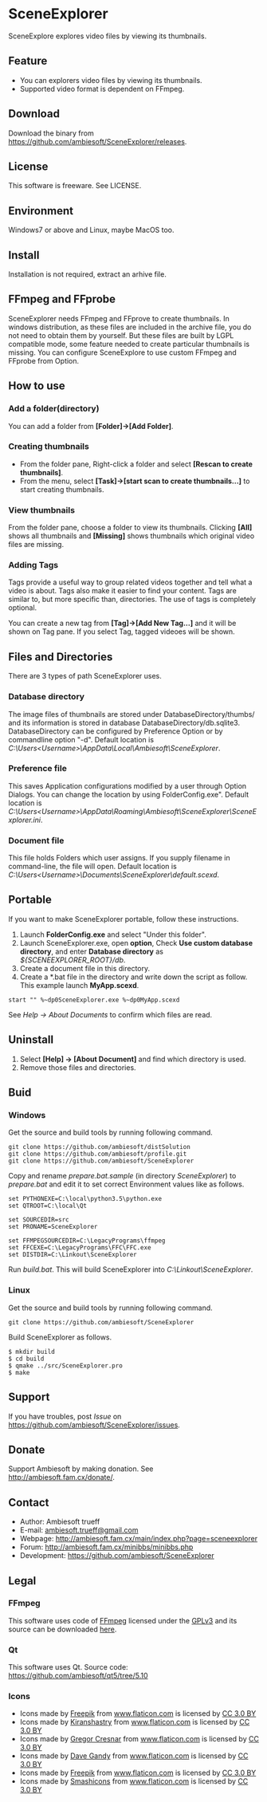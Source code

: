 # SceneExplorer

SceneExplore explores video files by viewing its thumbnails.

## Feature
* You can explorers video files by viewing its thumbnails.
* Supported video format is dependent on FFmpeg.

## Download
Download the binary from <https://github.com/ambiesoft/SceneExplorer/releases>.

## License
This software is freeware. See LICENSE.

## Environment
Windows7 or above and Linux, maybe MacOS too.

## Install
Installation is not required, extract an arhive file.


## FFmpeg and FFprobe
SceneExplorer needs FFmpeg and FFprove to create thumbnails. In windows distribution, as these files are included in the archive file, you do not need to obtain them by yourself. But these files are built by LGPL compatible mode, some feature needed to create particular thumbnails is missing. You can configure SceneExplore to use custom FFmpeg and FFprobe from Option.


## How to use
### Add a folder(directory)
You can add a folder from **[Folder]->[Add Folder]**.


### Creating thumbnails
* From the folder pane, Right-click a folder and select **[Rescan to create thumbnails]**.
* From the menu, select **[Task]->[start scan to create thumbnails...]** to start creating thumbnails.

### View thumbnails
From the folder pane, choose a folder to view its thumbnails. Clicking **[All]** shows all thumbnails and **[Missing]** shows thumbnails which original video files are missing.

### Adding Tags
Tags provide a useful way to group related videos together and tell what a video is about. Tags also make it easier to find your content. Tags are similar to, but more specific than, directories. The use of tags is completely optional.

You can create a new tag from **[Tag]->[Add New Tag...]** and it will be shown on Tag pane. If you select Tag,  tagged videoes will be shown.

## Files and Directories
There are 3 types of path SceneExplorer uses.
### Database directory
The image files of thumbnails are stored under DatabaseDirectory/thumbs/ and its information is stored in database DatabaseDirectory/db.sqlite3. DatabaseDirectory can be configured by Preference Option or by commandline option "-d". Default location is *C:\Users\<Username>\AppData\Local\Ambiesoft\SceneExplorer*.

### Preference file
This saves Application configurations modified by a user through Option Dialogs. You can change the location by using FolderConfig.exe". Default location is *C:\Users\<Username>\AppData\Roaming\Ambiesoft\SceneExplorer\SceneExplorer.ini*.

### Document file
This file holds Folders which user assigns. If you supply filename in command-line, the file will open. Default location is *C:\Users\<Username>\Documents\SceneExplorer\default.scexd*.


## Portable
If you want to make SceneExplorer portable, follow these instructions.
1. Launch **FolderConfig.exe** and select "Under this folder".
2. Launch SceneExplorer.exe, open **option**, Check **Use custom database directory**, and enter **Database directory** as *${SCENEEXPLORER_ROOT}/db*.
3. Create a document file in this directory.
4. Create a *.bat file in the directory and write down the script as follow. This example launch **MyApp.scexd**.
```
start "" %~dp0SceneExplorer.exe %~dp0MyApp.scexd
```

See *Help -> About Documents* to confirm which files are read.

## Uninstall
1. Select **[Help] -> [About Document]** and find which directory is used. 
2. Remove those files and directories. 


## Buid
### Windows
Get the source and build tools by running following command.
```
git clone https://github.com/ambiesoft/distSolution
git clone https://github.com/ambiesoft/profile.git
git clone https://github.com/ambiesoft/SceneExplorer
```

Copy and rename *prepare.bat.sample* (in directory *SceneExplorer*) to *prepare.bat* and edit it to set correct Environment values like as follows.
```
set PYTHONEXE=C:\local\python3.5\python.exe
set QTROOT=C:\local\Qt

set SOURCEDIR=src
set PRONAME=SceneExplorer

set FFMPEGSOURCEDIR=C:\LegacyPrograms\ffmpeg
set FFCEXE=C:\LegacyPrograms\FFC\FFC.exe
set DISTDIR=C:\Linkout\SceneExplorer
```

Run *build.bat*. This will build SceneExplorer into *C:\Linkout\SceneExplorer*.

### Linux
Get the source and build tools by running following command.
```
git clone https://github.com/ambiesoft/SceneExplorer
```

Build SceneExplorer as follows.
```
$ mkdir build
$ cd build
$ qmake ../src/SceneExplorer.pro
$ make
```





## Support
If you have troubles, post *Issue* on <https://github.com/ambiesoft/SceneExplorer/issues>.

## Donate
Support Ambiesoft by making donation. See <http://ambiesoft.fam.cx/donate/>.

## Contact
- Author: Ambiesoft trueff
- E-mail: <ambiesoft.trueff@gmail.com>
- Webpage: <http://ambiesoft.fam.cx/main/index.php?page=sceneexplorer>
- Forum: <http://ambiesoft.fam.cx/minibbs/minibbs.php>
- Development: <https://github.com/ambiesoft/SceneExplorer>


## Legal
### FFmpeg
This software uses code of [FFmpeg](http://ffmpeg.org) licensed under the 
[GPLv3](https://www.gnu.org/licenses/gpl-3.0.html) and its 
source can be downloaded [here](https://github.com/ambiesoft/FFmpeg).

### Qt
This software uses Qt.
Source code: <https://github.com/ambiesoft/qt5/tree/5.10>

### Icons
* Icons made by <a href="http://www.freepik.com" title="Freepik">Freepik</a> from <a href="https://www.flaticon.com/" title="Flaticon">www.flaticon.com</a> is licensed by <a href="http://creativecommons.org/licenses/by/3.0/" title="Creative Commons BY 3.0" target="_blank">CC 3.0 BY</a>
* Icons made by <a href="https://www.flaticon.com/authors/kiranshastry" title="Kiranshastry">Kiranshastry</a> from <a href="https://www.flaticon.com/" title="Flaticon">www.flaticon.com</a> is licensed by <a href="http://creativecommons.org/licenses/by/3.0/" title="Creative Commons BY 3.0" target="_blank">CC 3.0 BY</a>
* Icons made by <a href="https://www.flaticon.com/authors/gregor-cresnar" title="Gregor Cresnar">Gregor Cresnar</a> from <a href="https://www.flaticon.com/" title="Flaticon">www.flaticon.com</a> is licensed by <a href="http://creativecommons.org/licenses/by/3.0/" title="Creative Commons BY 3.0" target="_blank">CC 3.0 BY</a>
* Icons made by <a href="https://www.flaticon.com/authors/dave-gandy" title="Dave Gandy">Dave Gandy</a> from <a href="https://www.flaticon.com/" title="Flaticon">www.flaticon.com</a> is licensed by <a href="http://creativecommons.org/licenses/by/3.0/" title="Creative Commons BY 3.0" target="_blank">CC 3.0 BY</a>
* Icons made by <a href="http://www.freepik.com" title="Freepik">Freepik</a> from <a href="https://www.flaticon.com/" title="Flaticon">www.flaticon.com</a> is licensed by <a href="http://creativecommons.org/licenses/by/3.0/" title="Creative Commons BY 3.0" target="_blank">CC 3.0 BY</a>
* Icons made by <a href="https://www.flaticon.com/authors/smashicons" title="Smashicons">Smashicons</a> from <a href="https://www.flaticon.com/" title="Flaticon">www.flaticon.com</a> is licensed by <a href="http://creativecommons.org/licenses/by/3.0/" title="Creative Commons BY 3.0" target="_blank">CC 3.0 BY</a>
